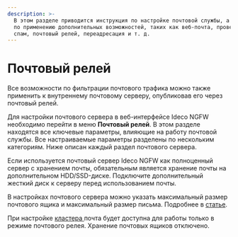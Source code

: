 ```yaml
---
description: >-
  В этом разделе приводится инструкция по настройке почтовой службы, а также
  по применению дополнительных возможностей, таких как веб-почта, проверка на
  спам, почтовый релей, переадресация и т. д.
---
```


# Почтовый релей

Все возможности по фильтрации почтового трафика можно также применить к внутреннему почтовому серверу, опубликовав его через почтовый релей.

Для настройки почтового сервера в веб-интерфейсе Ideco NGFW необходимо перейти в меню **Почтовый релей**. В этом разделе находятся все ключевые параметры, влияющие на работу почтовой службы. Все настраиваемые параметры разделены по нескольким категориям. Ниже описан каждый раздел почтового сервера.

Если используется почтовый сервер Ideco NGFW как полноценный сервер с хранением почты, обязательным является хранение почты на дополнительном HDD/SSD-диске. Подключите дополнительный жесткий диск к серверу перед использованием почты.

В настройках почтового сервера можно указать максимальный размер почтового ящика и максимальный размер письма. Подробнее в [статье](/settings/mail/advanced-settings/README.md).

При настройке [кластера ](/settings/server-management/cluster.md)почта будет доступна для работы только в режиме почтового релея. Хранение почтовых ящиков отключено.
